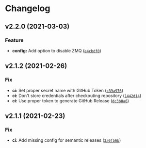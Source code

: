 # Changelog

<!--next-version-placeholder-->

## v2.2.0 (2021-03-03)
### Feature
* **config:** Add option to disable ZMQ ([`e4cbdf0`](https://github.com/bitcoinvault/bitcoinvault/commit/e4cbdf094e96a27db37249195278997338191657))

## v2.1.2 (2021-02-26)
### Fix
* **ci:** Set proper secret name with GitHub Token ([`c39a976`](https://github.com/bitcoinvault/bitcoinvault/commit/c39a976f114b8f3dd144f7d307a894f48e6368c0))
* **ci:** Don't store credentials after checkouting repository ([`1442d14`](https://github.com/bitcoinvault/bitcoinvault/commit/1442d14d1e71abe4db2d656db30a58fbb9a6f9e7))
* **ci:** Use proper token to generate GitHub Release ([`dc3b8a6`](https://github.com/bitcoinvault/bitcoinvault/commit/dc3b8a646bc2ce994258785a6a6cae4513e3e571))

## v2.1.1 (2021-02-23)
### Fix
* **ci:** Add missing config for semantic releases ([`3a6fb6b`](https://github.com/bitcoinvault/bitcoinvault/commit/3a6fb6bad1a03cf5a24ff290384d2189238f1930))
